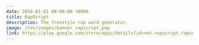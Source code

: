 ```yaml
---
date: 2016-01-01 00:00:00 +0000
title: RapScript
description: The freestyle rap word generator.
image: /res/images/banner_rapscript.png
link: https://play.google.com/store/apps/details?id=net.rapscript.rapscriptandroid
---
```

